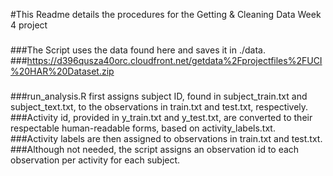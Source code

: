 #This Readme details the procedures for the Getting & Cleaning Data Week 4 project
###
###The Script uses the data found here and saves it in ./data.
###https://d396qusza40orc.cloudfront.net/getdata%2Fprojectfiles%2FUCI%20HAR%20Dataset.zip
###
###run_analysis.R first assigns subject ID, found in subject_train.txt and subject_text.txt, to the observations in train.txt and test.txt, respectively. 
###Activity id, provided in y_train.txt and y_test.txt, are converted to their respectable human-readable forms, based on activity_labels.txt.
###Activity labels are then assigned to observations in train.txt and test.txt.
###Although not needed, the script assigns an observation id to each observation per activity for each subject.

